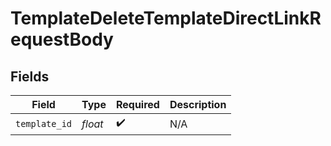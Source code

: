 # TemplateDeleteTemplateDirectLinkRequestBody


## Fields

| Field              | Type               | Required           | Description        |
| ------------------ | ------------------ | ------------------ | ------------------ |
| `template_id`      | *float*            | :heavy_check_mark: | N/A                |